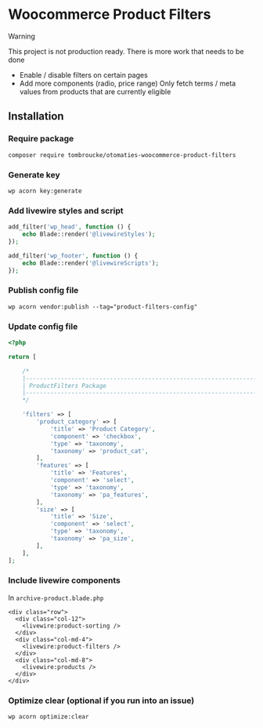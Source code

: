 # Woocommerce Product Filters

> [!WARNING]
> This project is not production ready. There is more work that needs to be done
>
> - Enable / disable filters on certain pages
> - Add more components (radio, price range)
>   Only fetch terms / meta values from products that are currently eligible

## Installation

### Require package

`composer require tombroucke/otomaties-woocommerce-product-filters`

### Generate key

`wp acorn key:generate`

### Add livewire styles and script

```php
add_filter('wp_head', function () {
    echo Blade::render('@livewireStyles');
});

add_filter('wp_footer', function () {
    echo Blade::render('@livewireScripts');
});
```

### Publish config file

`wp acorn vendor:publish --tag="product-filters-config"`

### Update config file

```php
<?php

return [

    /*
    |--------------------------------------------------------------------------
    | ProductFilters Package
    |--------------------------------------------------------------------------
    */

    'filters' => [
        'product_category' => [
            'title' => 'Product Category',
            'component' => 'checkbox',
            'type' => 'taxonomy',
            'taxonomy' => 'product_cat',
        ],
        'features' => [
            'title' => 'Features',
            'component' => 'select',
            'type' => 'taxonomy',
            'taxonomy' => 'pa_features',
        ],
        'size' => [
            'title' => 'Size',
            'component' => 'select',
            'type' => 'taxonomy',
            'taxonomy' => 'pa_size',
        ],
    ],
];
```

### Include livewire components

In `archive-product.blade.php`

```blade
<div class="row">
  <div class="col-12">
    <livewire:product-sorting />
  </div>
  <div class="col-md-4">
    <livewire:product-filters />
  </div>
  <div class="col-md-8">
    <livewire:products />
  </div>
</div>
```

### Optimize clear (optional if you run into an issue)
`wp acorn optimize:clear`
